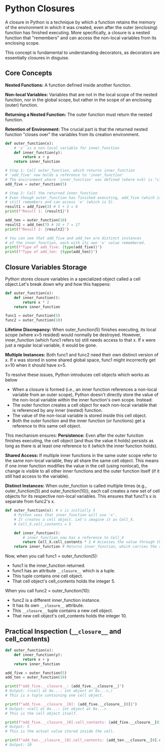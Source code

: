 # Python Closures
A closure in Python is a technique by which a function retains the memory of the environment in which it was created, even after the outer (enclosing) function has finished executing. More specifically, a closure is a nested function that "remembers" and can access the non-local variables from its enclosing scope.

This concept is fundamental to understanding decorators, as decorators are essentially closures in disguise.

## Core Concepts
__Nested Functions:__ A function defined inside another function.

__Non-local Variables:__ Variables that are not in the local scope of the nested function, nor in the global scope, but rather in the scope of an enclosing (outer) function.

__Returning a Nested Function:__ The outer function must return the nested function.

__Retention of Environment:__ The crucial part is that the returned nested function "closes over" the variables from its creation environment.
```python
def outer_function(x):
    # 'x' is a non-local variable for inner_function
    def inner_function(y):
        return x + y
    return inner_function

# Step 1: Call outer_function, which returns inner_function
# 'add_five' now holds a reference to 'inner_function'
# The environment where 'inner_function' was defined (where x=5) is "closed over"
add_five = outer_function(5)

# Step 2: Call the returned inner_function
# Even though outer_function has finished executing, add_five (which is inner_function)
# still remembers and can access 'x' (which is 5).
result1 = add_five(3) # 5 + 3 = 8
print(f"Result 1: {result1}")

add_ten = outer_function(10)
result2 = add_ten(7) # 10 + 7 = 17
print(f"Result 2: {result2}")

# You can see that add_five and add_ten are distinct instances
# of the inner_function, each with its own 'x' value remembered.
print(f"Type of add_five: {type(add_five)}")
print(f"Type of add_ten: {type(add_ten)}")
```
## Closure Variables Storage
Python stores closure variables in a specialized object called a cell object.Let's break down why and how this happens:
```python
def outer_function(x):
    def inner_function():
        return x * 2
    return inner_function

func1 = outer_function(5)
func2 = outer_function(10)
```
__Lifetime Discrepancy:__ When outer_function(5) finishes executing, its local scope (where x=5 resided) would normally be destroyed. However, inner_function (which func1 refers to) still needs access to that x. If x were just a regular local variable, it would be gone.

__Multiple Instances:__ Both func1 and func2 need their own distinct version of x. If x was stored in some shared global space, func1 might incorrectly get x=10 when it should have x=5.

To resolve these issues, Python introduces cell objects which works as below
- When a closure is formed (i.e., an inner function references a non-local variable from an outer scope), Python doesn't directly store the value of the non-local variable within the inner function's own scope. Instead:
- The outer function creates a cell object for each non-local variable that is referenced by any inner (nested) function.
- The value of the non-local variable is stored inside this cell object.
- Both the outer function and the inner function (or functions) get a reference to this same cell object.

This mechanism ensures:
__Persistence:__ Even after the outer function finishes executing, the cell object (and thus the value it holds) persists as long as there is at least one reference to it (which the inner function holds).

__Shared Access:__ If multiple inner functions in the same outer scope refer to the same non-local variable, they all share the same cell object. This means if one inner function modifies the value in the cell (using nonlocal), the change is visible to all other inner functions and the outer function itself (if it still had access to the variable).

__Distinct Instances:__ When outer_function is called multiple times (e.g., outer_function(5) and outer_function(10)), each call creates a new set of cell objects for its respective non-local variables. This ensures that func1's x is separate from func2's x.

```python
def outer_function(x): # x is initially 5
    # Python sees that inner_function will use 'x'.
    # It creates a cell object. Let's imagine it as Cell_X.
    # Cell_X.cell_contents = 5

    def inner_function():
        # inner_function now has a reference to Cell_X
        return Cell_X.cell_contents * 2 # Accesses the value through the cell
    return inner_function # Returns inner_function, which carries the reference to Cell_X
```
Now, when you call func1 = outer_function(5):

- func1 is the inner_function returned.
- func1 has an attribute `__closure__` which is a tuple.
- This tuple contains one cell object.
- That cell object's cell_contents holds the integer 5.

When you call func2 = outer_function(10):

- func2 is a different inner_function instance.
- It has its own `__closure__` attribute.
- This `__closure__` tuple contains a new cell object.
- That new cell object's cell_contents holds the integer 10.
## Practical Inspection (`__closure__` and cell_contents)
```python
def outer_function(x):
    def inner_function(y):
        return x + y
    return inner_function

add_five = outer_function(5)
add_ten = outer_function(10)

print(f"add_five.__closure__: {add_five.__closure__}")
# Output: (<cell at 0x...: int object at 0x...>,)
# This is a tuple containing one cell object.

print(f"add_five.__closure__[0]: {add_five.__closure__[0]}")
# Output: <cell at 0x...: int object at 0x...>
# This is the cell object itself.

print(f"add_five.__closure__[0].cell_contents: {add_five.__closure__[0].cell_contents}")
# Output: 5
# This is the actual value stored inside the cell.

print(f"add_ten.__closure__[0].cell_contents: {add_ten.__closure__[0].cell_contents}")
# Output: 10
```

